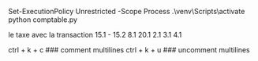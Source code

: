 
Set-ExecutionPolicy Unrestricted -Scope Process
.\venv\Scripts\activate 
python comptable.py


le taxe avec la transaction 15.1 - 15.2
8.1
20.1
2.1
3.1
4.1

ctrl + k + c ### comment multilines
ctrl + k + u ### uncomment multilines